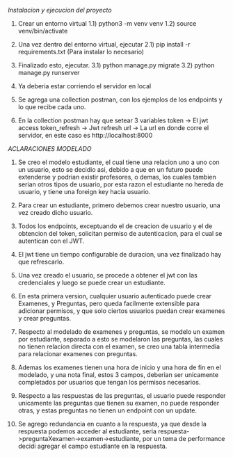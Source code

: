 *Instalacion y ejecucion del proyecto*

1) Crear un entorno virtual
	1.1) python3 -m venv venv
	1.2) source venv/bin/activate

2) Una vez dentro del entorno virtual, ejecutar
	2.1) pip install -r requirements.txt
	(Para instalar lo necesario)

3) Finalizado esto, ejecutar.
	3.1) python manage.py migrate
	3.2) python manage.py runserver

4) Ya deberia estar corriendo el servidor en local 

5) Se agrega una collection postman, con los ejemplos de los endpoints y lo que recibe cada uno.

6) En la collection postman hay que setear 3 variables
token -> El jwt access
token_refresh -> Jwt refresh
url -> La url en donde corre el servidor, en este caso es http://localhost:8000


*ACLARACIONES MODELADO*

1) Se creo el modelo estudiante, el cual tiene una relacion uno a uno con un usuario, esto se decidio asi, debido a que en un futuro puede extenderse y podrian existir profesores, o demas, los cuales tambien serian otros tipos de usuario, por esta razon el estudiante no hereda de usuario, y tiene una foreign key hacia usuario.

2) Para crear un estudiante, primero debemos crear nuestro usuario, una vez creado dicho usuario.

3) Todos los endpoints, exceptuando el de creacion de usuario y el de obtencion del token, solicitan permiso de autenticacion, para el cual se autentican con el JWT.

4) El jwt tiene un tiempo configurable de duracion, una vez finalizado hay que refrescarlo.

5) Una vez creado el usuario, se procede a obtener el jwt con las credenciales y luego se puede crear un estudiante.

6) En esta primera version, cualquier usuario autenticado puede crear Examenes, y Preguntas, pero queda facilmente extensible para adicionar permisos, y que solo ciertos usuarios puedan crear examenes y crear preguntas.

7) Respecto al modelado de examenes y preguntas, se modelo un examen por estudiante, separado a esto se modelaron las preguntas, las cuales no tienen relacion directa con el examen, se creo una tabla intermedia para relacionar examenes con preguntas.

8) Ademas los examenes tienen una hora de inicio y una hora de fin en el modelado, y una nota final, estos 3 campos, deberian ser unicamente completados por usuarios que tengan los permisos necesarios.

9) Respecto a las respuestas de las preguntas, el usuario puede responder unicamente las preguntas que tienen su examen, no puede responder otras, y estas preguntas no tienen un endpoint con un update.

10) Se agrego redundancia en cuanto a la respuesta, ya que desde la respuesta podemos acceder al estudiante, seria respuesta->preguntaXexamen->examen->estudiante, por un tema de performance decidi agregar el campo estudiante en la respuesta.



